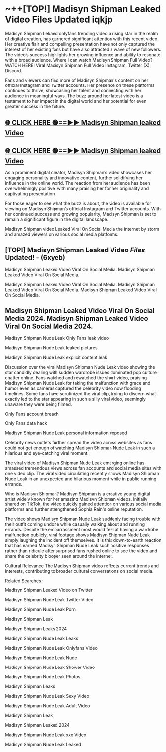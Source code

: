 # ~++[TOP!] Madisyn Shipman Leaked Video Files Updated iqkjp

 Madisyn Shipman Lekaed onlyfans trending video a rising star in the realm of digital creation, has garnered significant attention with this recent video. Her creative flair and compelling presentation have not only captured the interest of her existing fans but have also attracted a wave of new followers. The video’s success highlights her growing influence and ability to resonate with a broad audience.
Where i can watch  Madisyn Shipman Full Video? WATCH HERE! Viral  Madisyn Shipman Full Video Instagram, Twitter (X), Discord.


Fans and viewers can find more of  Madisyn Shipman's content on her official Instagram and Twitter accounts. Her presence on these platforms continues to thrive, showcasing her talent and connecting with her audience in meaningful ways. The buzz around her latest video is a testament to her impact in the digital world and her potential for even greater success in the future.


## [🌐 CLICK HERE 🟢==►►  Madisyn Shipman leaked Video ](https://onlyclips.site?title=Madisyn_Shipman&ref=git)

## [🌐 CLICK HERE 🟢==►►  Madisyn Shipman leaked Video ](https://onlyclips.site?title=Madisyn_Shipman&ref=git)


As a prominent digital creator,  Madisyn Shipman’s video showcases her engaging personality and innovative content, further solidifying her influence in the online world. The reaction from her audience has been overwhelmingly positive, with many praising her for her originality and captivating presentation.

For those eager to see what the buzz is about, the video is available for viewing on  Madisyn Shipman’s official Instagram and Twitter accounts. With her continued success and growing popularity,  Madisyn Shipman is set to remain a significant figure in the digital landscape.


  Madisyn Shipman video Leaked Viral On Social Media the internet by storm and amazed viewers on various social media platforms.


## [TOP!]  Madisyn Shipman Leaked Video *Files* Updated! - (6xyeb) 

 Madisyn Shipman Leaked Video Viral On Social Media. Madisyn Shipman Leaked Video Viral On Social Media.

 Madisyn Shipman Leaked Video Viral On Social Media. Madisyn Shipman Leaked Video Viral On Social Media. Madisyn Shipman Leaked Video Viral On Social Media.


##  Madisyn Shipman Leaked Video Viral On Social Media 2024. Madisyn Shipman Leaked Video Viral On Social Media 2024.
 Madisyn Shipman Nude Leak Only Fans leak video

 Madisyn Shipman Nude Leak leaked pictures

 Madisyn Shipman Nude Leak explicit content leak

Discussion over the viral  Madisyn Shipman Nude Leak video showing the star candidly dealing with sudden wardrobe issues dominated pop culture chatter online. Fans watched and rewatched the short video, praising  Madisyn Shipman Nude Leak for taking the malfunction with grace and humor even as cameras captured the celebrity video now flooding timelines. Some fans have scrutinized the viral clip, trying to discern what exactly led to the star appearing in such a silly viral video, seemingly unaware they were being filmed.


Only Fans account breach

Only Fans data hack

 Madisyn Shipman Nude Leak personal information exposed

Celebrity news outlets further spread the video across websites as fans could not get enough of watching  Madisyn Shipman Nude Leak in such a hilarious and eye-catching viral moment.


The viral video of  Madisyn Shipman Nude Leak emerging online has amassed tremendous views across fan accounts and social media sites with one video clip. The viral video circulating recently shows  Madisyn Shipman Nude Leak in an unexpected and hilarious moment while in public running errands.


Who is  Madisyn Shipman?  Madisyn Shipman is a creative young digital artist widely known for her amazing  Madisyn Shipman videos. Initially shared on TikTok, the video quickly gained attention on various social media platforms and further strengthened Sophia Rain's online reputation.

The video shows  Madisyn Shipman Nude Leak suddenly facing trouble with their outfit coming undone while casually walking about and running errands. Despite the embarrassment most would feel at having a wardrobe malfunction publicly, viral footage shows  Madisyn Shipman Nude Leak simply laughing the incident off themselves. It is this down-to-earth reaction that has earned  Madisyn Shipman Nude Leak such positive responses rather than ridicule after surprised fans rushed online to see the video and share the celebrity blooper seen around the internet.

Cultural Relevance The  Madisyn Shipman video reflects current trends and interests, contributing to broader cultural conversations on social media.

Related Searches :

 Madisyn Shipman Leaked Video on Twitter

 Madisyn Shipman Nude Leak Twitter Video

 Madisyn Shipman Nude Leak Porn

 Madisyn Shipman Leak 

 Madisyn Shipman Leaks 2024

 Madisyn Shipman Nude Leak Leaks

 Madisyn Shipman Nude Leak Onlyfans Video

 Madisyn Shipman Nude Leak Nude

 Madisyn Shipman Nude Leak Shower Video

 Madisyn Shipman Nude Leak Photos

 Madisyn Shipman Leaks

 Madisyn Shipman Nude Leak Sexy Video

 Madisyn Shipman Nude Leak Adult Video

 Madisyn Shipman Leak

 Madisyn Shipman Leaked 2024

 Madisyn Shipman Nude Leak xxx Video

 Madisyn Shipman Nude Leak Leaked